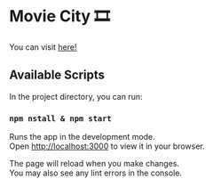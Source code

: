 # Movie City 🎞️

You can visit [here!](https://moviecityrafael.netlify.app/) 


## Available Scripts

In the project directory, you can run:

### `npm nstall & npm start`

Runs the app in the development mode.\
Open [http://localhost:3000](http://localhost:3000) to view it in your browser.

The page will reload when you make changes.\
You may also see any lint errors in the console.

